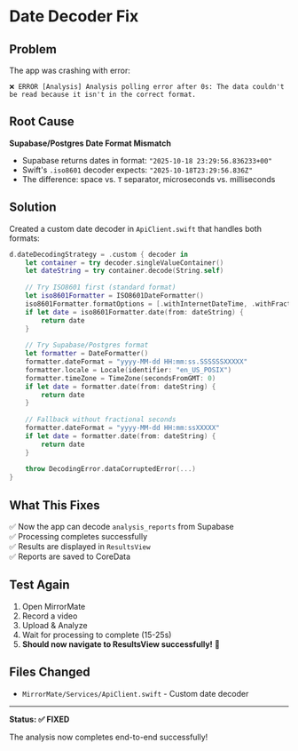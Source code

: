 # Date Decoder Fix

## Problem
The app was crashing with error:
```
❌ ERROR [Analysis] Analysis polling error after 0s: The data couldn't be read because it isn't in the correct format.
```

## Root Cause
**Supabase/Postgres Date Format Mismatch**

- Supabase returns dates in format: `"2025-10-18 23:29:56.836233+00"`
- Swift's `.iso8601` decoder expects: `"2025-10-18T23:29:56.836Z"`
- The difference: space vs. `T` separator, microseconds vs. milliseconds

## Solution
Created a custom date decoder in `ApiClient.swift` that handles both formats:

```swift
d.dateDecodingStrategy = .custom { decoder in
    let container = try decoder.singleValueContainer()
    let dateString = try container.decode(String.self)
    
    // Try ISO8601 first (standard format)
    let iso8601Formatter = ISO8601DateFormatter()
    iso8601Formatter.formatOptions = [.withInternetDateTime, .withFractionalSeconds]
    if let date = iso8601Formatter.date(from: dateString) {
        return date
    }
    
    // Try Supabase/Postgres format
    let formatter = DateFormatter()
    formatter.dateFormat = "yyyy-MM-dd HH:mm:ss.SSSSSSXXXXX"
    formatter.locale = Locale(identifier: "en_US_POSIX")
    formatter.timeZone = TimeZone(secondsFromGMT: 0)
    if let date = formatter.date(from: dateString) {
        return date
    }
    
    // Fallback without fractional seconds
    formatter.dateFormat = "yyyy-MM-dd HH:mm:ssXXXXX"
    if let date = formatter.date(from: dateString) {
        return date
    }
    
    throw DecodingError.dataCorruptedError(...)
}
```

## What This Fixes
✅ Now the app can decode `analysis_reports` from Supabase  
✅ Processing completes successfully  
✅ Results are displayed in `ResultsView`  
✅ Reports are saved to CoreData  

## Test Again
1. Open MirrorMate
2. Record a video
3. Upload & Analyze
4. Wait for processing to complete (15-25s)
5. **Should now navigate to ResultsView successfully!** 🎉

## Files Changed
- `MirrorMate/Services/ApiClient.swift` - Custom date decoder

---

**Status: ✅ FIXED**

The analysis now completes end-to-end successfully!

